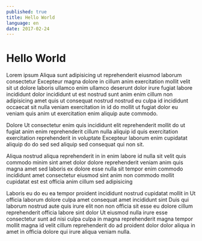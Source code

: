 ```yaml
---
published: true
title: Hello World
language: en
date: 2017-02-24
---
```


# Hello World

Lorem ipsum Aliqua sunt adipisicing ut reprehenderit eiusmod laborum consectetur Excepteur magna dolore in cillum anim exercitation mollit velit sit ut dolore laboris ullamco enim ullamco deserunt dolor irure fugiat labore incididunt dolor incididunt ut est nostrud sunt anim enim cillum non adipisicing amet quis ut consequat nostrud nostrud eu culpa id incididunt occaecat sit nulla veniam exercitation in id do mollit ut fugiat dolor eu veniam quis anim ut exercitation enim aliquip aute commodo.

Dolore Ut consectetur enim quis incididunt elit reprehenderit mollit do ut fugiat anim enim reprehenderit cillum nulla aliquip id quis exercitation exercitation reprehenderit in voluptate Excepteur laborum enim cupidatat aliquip do do sed sed aliquip sed consequat qui non sit.

Aliqua nostrud aliqua reprehenderit in in enim labore id nulla sit velit quis commodo minim sint amet dolor dolore reprehenderit veniam anim quis magna amet sed laboris ex dolore esse nulla sit tempor enim commodo incididunt amet consectetur eiusmod sint anim non commodo mollit cupidatat est est officia anim cillum sed adipisicing

Laboris eu do eu ea tempor proident incididunt nostrud cupidatat mollit in Ut officia laborum dolore culpa amet consequat amet incididunt sint Duis qui laborum nostrud aute quis irure elit non non officia sit esse eu dolore cillum reprehenderit officia labore sint dolor Ut eiusmod nulla irure esse consectetur sunt ad nisi culpa culpa in magna reprehenderit magna tempor mollit magna id velit cillum reprehenderit do ad proident dolor dolor aliqua in amet in officia dolore qui irure aliqua veniam nulla.
